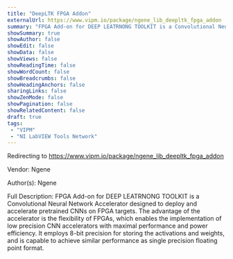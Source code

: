 ```yaml
---
title: "DeepLTK FPGA Addon"
externalUrl: https://www.vipm.io/package/ngene_lib_deepltk_fpga_addon
summary: "FPGA Add-on for DEEP LEATRNONG TOOLKIT is a Convolutional Neural Network Accelerator designed to deploy and accelerate pretrained CNNs on FPGA targets."
showSummary: true
showAuthor: false
showEdit: false
showData: false
showViews: false
showReadingTime: false
showWordCount: false
showBreadcrumbs: false
showHeadingAnchors: false
sharingLinks: false
showZenMode: false
showPagination: false
showRelatedContent: false
draft: true
tags:
 - "VIPM"
 - "NI LabVIEW Tools Network"
---
```


Redirecting to https://www.vipm.io/package/ngene_lib_deepltk_fpga_addon

Vendor: Ngene

Author(s): Ngene
 
Full Description:
FPGA Add-on for DEEP LEATRNONG TOOLKIT is a Convolutional Neural Network Accelerator designed to deploy and accelerate pretrained CNNs on FPGA targets. The advantage of the accelerator is the flexibility of FPGAs, which enables the implementation of low precision CNN accelerators with maximal performance and power efficiency. It employs 8-bit precision for storing the activations and weights, and is capable to achieve similar performance as single precision floating point format.